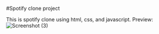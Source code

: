 #Spotify clone project 

This is spotify clone using html, css, and javascript.
Preview:
![Screenshot (3)](https://github.com/abhidax/Projects/assets/118924053/a90d10c7-2b30-436b-b51e-2bd4b98bc608)
